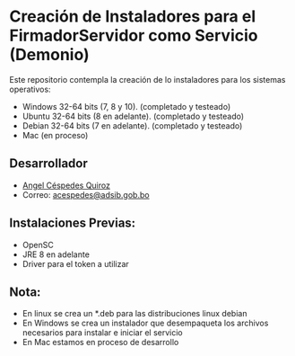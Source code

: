 # Creación de Instaladores para el FirmadorServidor como Servicio (Demonio)

Este repositorio contempla la creación de lo instaladores para los sistemas operativos:

- Windows 32-64 bits (7, 8 y 10).    (completado y testeado)
- Ubuntu 32-64 bits (8 en adelante). (completado y testeado)
- Debian 32-64 bits (7 en adelante). (completado y testeado)
- Mac                                (en proceso)

## Desarrollador

*  [Angel Céspedes Quiroz](https://bo.linkedin.com/in/acq1305)
*  Correo:  <acespedes@adsib.gob.bo>

## Instalaciones Previas:

- OpenSC
- JRE 8 en adelante
- Driver para el token a utilizar

## Nota:

- En linux se crea un *.deb para las distribuciones linux debian
- En Windows se crea un instalador que desempaqueta los archivos necesarios para instalar e iniciar el servicio
- En Mac estamos en proceso de desarrollo
